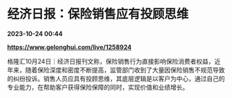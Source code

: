 # 经济日报：保险销售应有投顾思维

**2023-10-24 00:44**

**https://www.gelonghui.com/live/1258924**

格隆汇10月24日｜经济日报刊文称，保险销售行为直接影响保险消费者权益，近年来，随着保险深度和密度不断提高，监管部门收到了大量因保险销售不规范导致的纠纷投诉。销售人员应具有投顾思维，其底层逻辑是以客户为中心，通过自己的专业能力，在帮助客户获得保险保障的同时，实现价值和业绩增长。